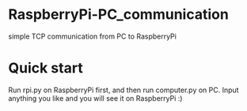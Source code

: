 # RaspberryPi-PC_communication
simple TCP communication from PC to RaspberryPi
# Quick start
Run rpi.py on RaspberryPi first, and then run computer.py on PC.
Input anything you like and you will see it on RaspberryPi :)
